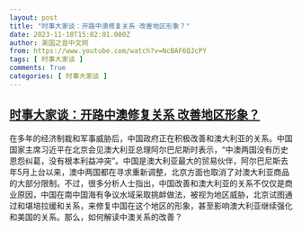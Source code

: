 ```yaml
---
layout: post
title: "时事大家谈：开路中澳修复关系 改善地区形象？"
date: 2023-11-10T15:02:01.000Z
author: 美国之音中文网
from: https://www.youtube.com/watch?v=NcBAF6QJcPY
tags: [ 时事大家谈 ]
comments: True
categories: [ 时事大家谈 ]
---
```

<!--1699628521000-->
[时事大家谈：开路中澳修复关系 改善地区形象？](https://www.youtube.com/watch?v=NcBAF6QJcPY)
------

<div>
在多年的经济制裁和军事威胁后，中国政府正在积极改善和澳大利亚的关系。中国国家主席习近平在北京会见澳大利亚总理阿尔巴尼斯时表示，“中澳两国没有历史恩怨纠葛，没有根本利益冲突”。中国是澳大利亚最大的贸易伙伴，阿尔巴尼斯去年5月上台以来，澳中两国都在寻求重新调整，北京方面也取消了对澳大利亚商品的大部分限制。不过，很多分析人士指出，中国改善和澳大利亚的关系不仅仅是商业原因，中国在南中国海有争议水域采取挑衅做法，被视为地区威胁，北京试图通过和堪培拉缓和关系，来修复中国在这个地区的形象，甚至影响澳大利亚继续强化和美国的关系。那么，如何解读中澳关系的改善？
</div>
